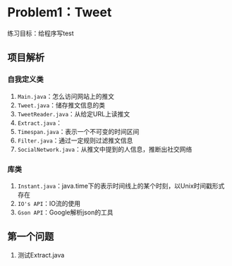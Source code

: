 # Problem1：Tweet
练习目标：给程序写test

## 项目解析
### 自我定义类
1. `Main.java`：怎么访问网站上的推文
2. `Tweet.java`：储存推文信息的类
3. `TweetReader.java`：从给定URL上读推文
4. `Extract.java`：
5. `Timespan.java`：表示一个不可变的时间区间
5. `Filter.java`：通过一定规则过滤推文信息
6. `SocialNetwork.java`：从推文中提到的人信息，推断出社交网络

### 库类
1. `Instant.java`：java.time下的表示时间线上的某个时刻，以Unix时间戳形式存在
2. `IO's API`：IO流的使用
3. `Gson API`：Google解析json的工具


## 第一个问题
1. 测试Extract.java